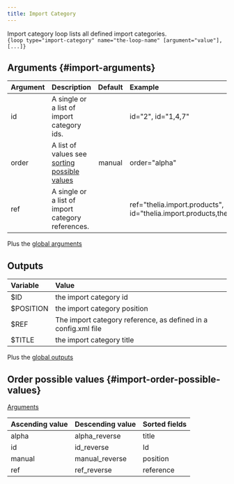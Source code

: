 ```yaml
---
title: Import Category
---
```


Import category loop lists all defined import categories.   
`{loop type="import-category" name="the-loop-name" [argument="value"], [...]}`

## Arguments {#import-arguments}

| Argument | Description                                                                   | Default | Example                                                                          |
|----------|:------------------------------------------------------------------------------|:-------:|:---------------------------------------------------------------------------------|
| id       | A single or a list of import category ids.                                    |         | id="2", id="1,4,7"                                                               |
| order    | A list of values see [sorting possible values](#import-order-possible-values) | manual  | order="alpha"                                                                    |
| ref      | A single or a list of import category references.                             |         | ref="thelia.import.products", id="thelia.import.products,thelia.import.modules"  |

Plus the [global arguments](./global_arguments)

## Outputs

| Variable  | Value                                                          |
|:----------|:---------------------------------------------------------------|
| $ID       | the import category id                                         |
| $POSITION | the import category position                                   |
| $REF      | The import category reference, as defined in a config.xml file |
| $TITLE    | the import category title                                      |

Plus the [global outputs](./global_outputs)

## Order possible values {#import-order-possible-values}
[Arguments](#import-arguments)

| Ascending value | Descending value | Sorted fields |
|-----------------|------------------|:--------------|
| alpha           | alpha_reverse    | title         |
| id              | id_reverse       | Id            |
| manual          | manual_reverse   | position      |
| ref             | ref_reverse      | reference     |

